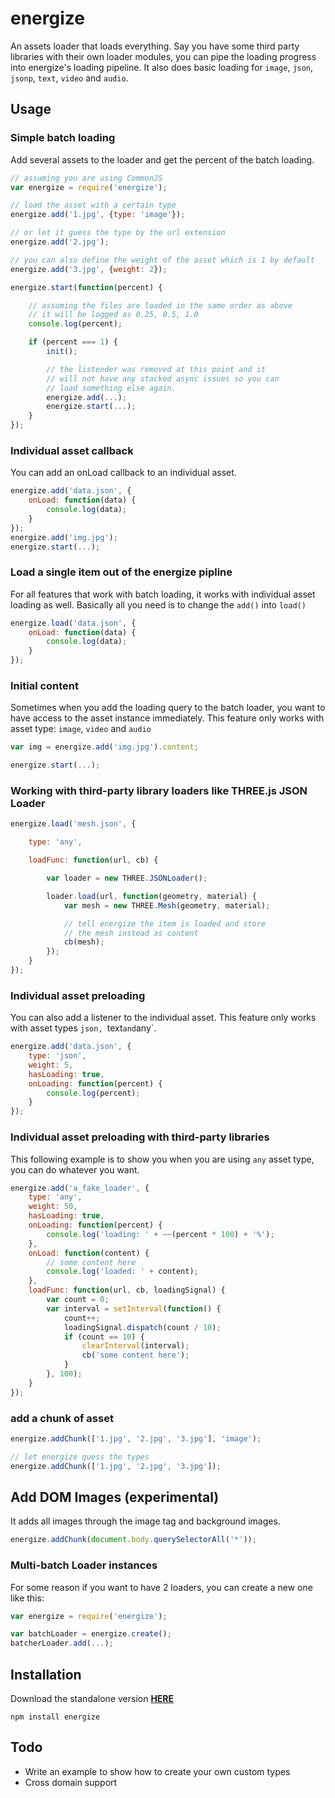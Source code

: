 # energize
An assets loader that loads everything. Say you have some third party libraries with their own loader modules, you can pipe the loading progress into energize's loading pipeline. It also does basic loading for `image`, `json`, `jsonp`, `text`, `video` and `audio`.

## Usage


### Simple batch loading

Add several assets to the loader and get the percent of the batch loading.

```js
// assuming you are using CommonJS
var energize = require('energize');

// load the asset with a certain type
energize.add('1.jpg', {type: 'image'});

// or let it guess the type by the url extension
energize.add('2.jpg');

// you can also define the weight of the asset which is 1 by default
energize.add('3.jpg', {weight: 2});

energize.start(function(percent) {

    // assuming the files are loaded in the same order as above
    // it will be logged as 0.25, 0.5, 1.0
    console.log(percent);

    if (percent === 1) {
        init();

        // the listender was removed at this point and it
        // will not have any stacked async issues so you can
        // load something else again.
        energize.add(...);
        energize.start(...);
    }
});

```

### Individual asset callback
You can add an onLoad callback to an individual asset.
```js
energize.add('data.json', {
    onLoad: function(data) {
        console.log(data);
    }
});
energize.add('img.jpg');
energize.start(...);

```

### Load a single item out of the energize pipline
For all features that work with batch loading, it works with individual asset loading as well. Basically all you need is to change the `add()` into `load()`
```js
energize.load('data.json', {
    onLoad: function(data) {
        console.log(data);
    }
});

```

### Initial content
Sometimes when you add the loading query to the batch loader, you want to have access to the asset instance immediately. This feature only works with asset type: `image`, `video` and `audio`
```js
var img = energize.add('img.jpg').content;

energize.start(...);

```

### Working with third-party library loaders like THREE.js JSON Loader
```js
energize.load('mesh.json', {

    type: 'any',

    loadFunc: function(url, cb) {

        var loader = new THREE.JSONLoader();

        loader.load(url, function(geometry, material) {
            var mesh = new THREE.Mesh(geometry, material);

            // tell energize the item is loaded and store
            // the mesh instead as content
            cb(mesh);
        });
    }
});

```

### Individual asset preloading
You can also add a listener to the individual asset. This feature only works with asset types `json, `text` and `any`.
```js
energize.add('data.json', {
    type: 'json',
    weight: 5,
    hasLoading: true,
    onLoading: function(percent) {
        console.log(percent);
    }
});
```

### Individual asset preloading with third-party libraries
This following example is to show you when you are using `any` asset type, you can do whatever you want.
```js
energize.add('a_fake_loader', {
    type: 'any',
    weight: 50,
    hasLoading: true,
    onLoading: function(percent) {
        console.log('loading: ' + ~~(percent * 100) + '%');
    },
    onLoad: function(content) {
        // some content here
        console.log('loaded: ' + content);
    },
    loadFunc: function(url, cb, loadingSignal) {
        var count = 0;
        var interval = setInterval(function() {
            count++;
            loadingSignal.dispatch(count / 10);
            if (count == 10) {
                clearInterval(interval);
                cb('some content here');
            }
        }, 100);
    }
});
```

### add a chunk of asset
```js
energize.addChunk(['1.jpg', '2.jpg', '3.jpg'], 'image');

// let energize guess the types
energize.addChunk(['1.jpg', '2.jpg', '3.jpg']);
```

## Add DOM Images (experimental)
It adds all images through the image tag and background images.
```js
energize.addChunk(document.body.querySelectorAll('*'));
```

### Multi-batch Loader instances
For some reason if you want to have 2 loaders, you can create a new one like this:
```js
var energize = require('energize');

var batchLoader = energize.create();
batcherLoader.add(...);

```

## Installation
Download the standalone version **[HERE](https://raw.githubusercontent.com/warrengalyen/energize/master/dist/energize.js)**

`npm install energize`

## Todo
- Write an example to show how to create your own custom types
- Cross domain support
